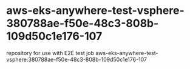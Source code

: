 # aws-eks-anywhere-test-vsphere-380788ae-f50e-48c3-808b-109d50c1e176-107
repository for use with E2E test job aws-eks-anywhere-test-vsphere:380788ae-f50e-48c3-808b-109d50c1e176-107
